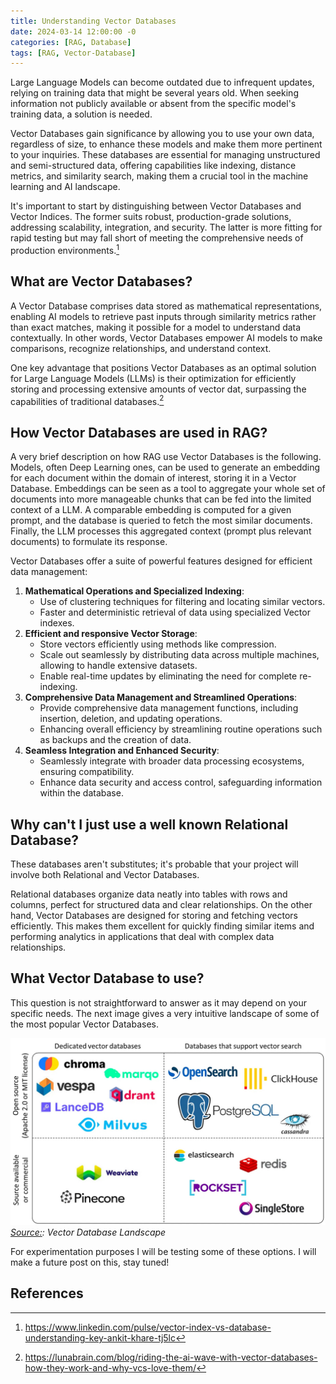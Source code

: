 ```yaml
---
title: Understanding Vector Databases
date: 2024-03-14 12:00:00 -0
categories: [RAG, Database]
tags: [RAG, Vector-Database]
---
```


Large Language Models can become outdated due to infrequent updates, relying on training data that might be several years old. When seeking information not publicly available or absent from the specific model's training data, a solution is needed.

Vector Databases gain significance by allowing you to use your own data, regardless of size, to enhance these models and make them more pertinent to your inquiries. These databases are essential for managing unstructured and semi-structured data, offering capabilities like indexing, distance metrics, and similarity search, making them a crucial tool in the machine learning and AI landscape.

It's important to start by distinguishing between Vector Databases and Vector Indices. The former suits robust, production-grade solutions, addressing scalability, integration, and security. The latter is more fitting for rapid testing but may fall short of meeting the comprehensive needs of production environments.[^fn-nth-1]


## What are Vector Databases?
A Vector Database comprises data stored as mathematical representations, enabling AI models to retrieve past inputs through similarity metrics rather than exact matches, making it possible for a model to understand data contextually. In other words, Vector Databases empower AI models to make comparisons, recognize relationships, and understand context.

One key advantage that positions Vector Databases as an optimal solution for Large Language Models (LLMs) is their optimization for efficiently storing and processing extensive amounts of vector dat, surpassing the capabilities of traditional databases.[^fn-nth-2]

## How Vector Databases are used in RAG?

A very brief description on how RAG use Vector Databases is the following. Models, often Deep Learning ones, can be used to generate an embedding for each document within the domain of interest, storing it in a Vector Database. Embeddings can be seen as a tool to aggregate your whole set of documents into more manageable chunks that can be fed into the limited context of a LLM. A comparable embedding is computed for a given prompt, and the database is queried to fetch the most similar documents. Finally, the LLM processes this aggregated context (prompt plus relevant documents) to formulate its response.

Vector Databases offer a suite of powerful features designed for efficient data management:

1. **Mathematical Operations and Specialized Indexing**:
    - Use of clustering techniques for filtering and locating similar vectors.
    - Faster and deterministic retrieval of data using specialized Vector indexes.
2. **Efficient and responsive Vector Storage**:
    - Store vectors efficiently using methods like compression.
    - Scale out seamlessly by distributing data across multiple machines, allowing to handle extensive datasets.
    - Enable real-time updates by eliminating the need for complete re-indexing.
3. **Comprehensive Data Management and Streamlined Operations**:
    - Provide comprehensive data management functions, including insertion, deletion, and updating operations.
    - Enhancing overall efficiency by streamlining routine operations such as backups and the creation of data.
4. **Seamless Integration and Enhanced Security**:
    - Seamlessly integrate with broader data processing ecosystems, ensuring compatibility.
    - Enhance data security and access control, safeguarding information within the database.


## Why can't I just use a well known Relational Database?

These databases aren't substitutes; it's probable that your project will involve both Relational and Vector Databases.

Relational databases organize data neatly into tables with rows and columns, perfect for structured data and clear relationships. On the other hand, Vector Databases are designed for storing and fetching vectors efficiently. This makes them excellent for quickly finding similar items and performing analytics in applications that deal with complex data relationships.

## What Vector Database to use?

This question is not straightforward to answer as it may depend on your specific needs. The next image gives a very intuitive landscape of some of the most popular Vector Databases.

![RAG](/images/Vector_Databases/landscape.jpg)_[Source:](https://blog.det.life/why-you-shouldnt-invest-in-vector-databases-c0cd3f59d23c?gi=48719dcb8156c): Vector Database Landscape_


For experimentation purposes I will be testing some of these options. I will make a future post on this, stay tuned!


## References
[^fn-nth-1]: https://www.linkedin.com/pulse/vector-index-vs-database-understanding-key-ankit-khare-tj5lc
[^fn-nth-2]: https://lunabrain.com/blog/riding-the-ai-wave-with-vector-databases-how-they-work-and-why-vcs-love-them/
